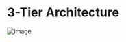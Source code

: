 # 3-Tier Architecture

![image](https://github.com/user-attachments/assets/596e58e5-cd7b-4448-a4fd-89257640bb84)

